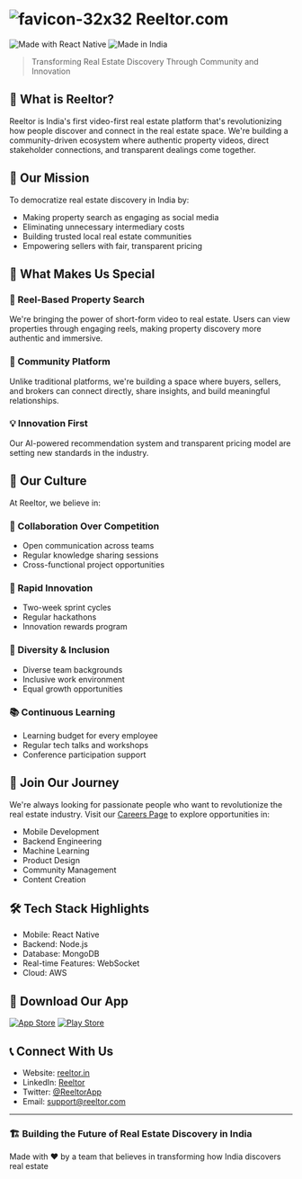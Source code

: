 # ![favicon-32x32](https://github.com/user-attachments/assets/4748d28b-7f63-4613-81f0-38f2961d02c9) Reeltor.com

 


![Made with React Native](https://img.shields.io/badge/Made_with-React_Native-20232A?style=for-the-badge&logo=react&logoColor=61DAFB)
![Made in India](https://img.shields.io/badge/Made_in-India-orange?style=for-the-badge)

> Transforming Real Estate Discovery Through Community and Innovation

## 🌟 What is Reeltor?

Reeltor is India's first video-first real estate platform that's revolutionizing how people discover and connect in the real estate space. We're building a community-driven ecosystem where authentic property videos, direct stakeholder connections, and transparent dealings come together.

## 🎯 Our Mission

To democratize real estate discovery in India by:
- Making property search as engaging as social media
- Eliminating unnecessary intermediary costs
- Building trusted local real estate communities
- Empowering sellers with fair, transparent pricing

## 🚀 What Makes Us Special

### 🎥 Reel-Based Property Search
We're bringing the power of short-form video to real estate. Users can view properties through engaging reels, making property discovery more authentic and immersive.

### 👥 Community Platform
Unlike traditional platforms, we're building a space where buyers, sellers, and brokers can connect directly, share insights, and build meaningful relationships.

### 💡 Innovation First
Our AI-powered recommendation system and transparent pricing model are setting new standards in the industry.

## 🌱 Our Culture

At Reeltor, we believe in:

### 🤝 Collaboration Over Competition
- Open communication across teams
- Regular knowledge sharing sessions
- Cross-functional project opportunities

### 🔄 Rapid Innovation
- Two-week sprint cycles
- Regular hackathons
- Innovation rewards program

### 🌈 Diversity & Inclusion
- Diverse team backgrounds
- Inclusive work environment
- Equal growth opportunities

### 📚 Continuous Learning
- Learning budget for every employee
- Regular tech talks and workshops
- Conference participation support

## 💼 Join Our Journey

We're always looking for passionate people who want to revolutionize the real estate industry. Visit our [Careers Page](https://careers.reeltor.com) to explore opportunities in:

- Mobile Development
- Backend Engineering
- Machine Learning
- Product Design
- Community Management
- Content Creation

## 🛠️ Tech Stack Highlights
- Mobile: React Native
- Backend: Node.js
- Database: MongoDB
- Real-time Features: WebSocket
- Cloud: AWS

## 📱 Download Our App

[![App Store](https://img.shields.io/badge/App_Store-0D96F6?style=for-the-badge&logo=app-store&logoColor=white)](https://apps.apple.com/app/reeltor)
[![Play Store](https://img.shields.io/badge/Play_Store-414141?style=for-the-badge&logo=google-play&logoColor=white)](https://play.google.com/store/apps/details?id=com.reeltor)

## 📞 Connect With Us

- Website: [reeltor.in](https://reeltor.com)
- LinkedIn: [Reeltor](https://linkedin.com/company/reeltor)
- Twitter: [@ReeltorApp](https://twitter.com/reeltorapp)
- Email: support@reeltor.com



---
### 🏗️ Building the Future of Real Estate Discovery in India
Made with ❤️ by a team that believes in transforming how India discovers real estate
